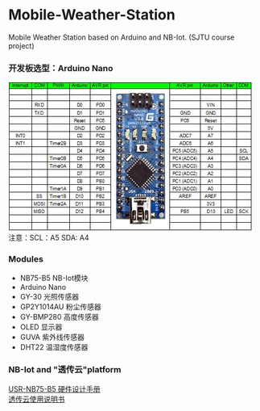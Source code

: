 # Mobile-Weather-Station
Mobile Weather Station based on Arduino and NB-Iot. (SJTU course project) <br>
### 开发板选型：Arduino Nano
![](https://github.com/HollyHouHou/Mobile-Weather-Station/raw/master/nano引脚图.jpg) <br>
注意：SCL：A5 SDA: A4
### Modules
* NB75-B5 NB-Iot模块
* Arduino Nano
* GY-30 光照传感器
* GP2Y1014AU 粉尘传感器
* GY-BMP280 高度传感器
* OLED 显示器
* GUVA 紫外线传感器
* DHT22 温湿度传感器
### NB-Iot and "透传云"platform
[USR-NB75-B5 硬件设计手册](http://www.usr.cn/Down/WH-NB75_hardware_V2.0.1.pdf) <br>
[透传云使用说明书](http://console.usr.cn/uploads/pdf/透传云使用说明书.pdf)
